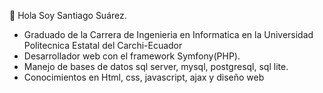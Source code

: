 

<!---
Cesar312B/Cesar312B is a ✨ special ✨ repository because its `README.md` (this file) appears on your GitHub profile.
You can click the Preview link to take a look at your changes.
--->
👋 Hola Soy Santiago Suárez.
- Graduado de la Carrera de Ingenieria en Informatica en la Universidad Politecnica Estatal del Carchi-Ecuador 
- Desarrollador web con el framework Symfony(PHP).
- Manejo de bases de datos sql server, mysql, postgresql, sql lite.
- Conocimientos en Html, css, javascript, ajax y diseño web
